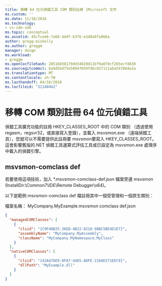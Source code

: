 ```yaml
---
title: 移轉 64 位元偵錯工具 COM 類別註冊 |Microsoft 文件
ms.custom: ''
ms.date: 11/10/2016
ms.technology:
- vs-ide-sdk
ms.topic: conceptual
ms.assetid: 45cfcee6-7a68-4d4f-b3f6-e2d8a0fa066a
author: gregg-miskelly
ms.author: greggm
manager: douge
ms.workload:
- greggm
ms.openlocfilehash: 28516038170dd34028d11bf9a070cf265ecfd830
ms.sourcegitcommit: 6a9d5bd75e50947659fd6c837111a6a547884e2a
ms.translationtype: MT
ms.contentlocale: zh-TW
ms.lasthandoff: 04/16/2018
ms.locfileid: "31140442"
---
```

# <a name="migrate-64-bit-debugger-com-class-registration"></a>移轉 COM 類別註冊 64 位元偵錯工具

偵錯工具擴充功能的註冊 HKEY_CLASSES_ROOT 中的 COM 類別 （透過使用 regasm，regsvr32，或直接寫入登錄），並載入 msvsmon.exe （遠端偵錯工具），您就可以不需要提供此註冊要 msvsmon要寫入 HKEY_CLASSES_ROOT。 這會影響舊版的.NET 偵錯工具運算式評估工具或已設定為 msvsmon.exe 處理序中載入的偵錯引擎。

## <a name="msvsmon-comclass-def"></a>msvsmon-comclass def

若要使用這項技術，加入 *.msvsmon-comclass-def.json 檔案旁邊 msvsmon (InstallDir:\Common7\IDE\Remote Debugger\x64)。

以下是範例 msvsmon-comclass def 檔註冊其中一個受管理和一個原生類別：

檔案名稱： MyCompany.MyExample.msvsmon comclass def.json

```json
{
  "managedCOMClasses": [
    {
      "clsid": "{C9F48B25-36ED-4B22-8210-98BC5BE4D1E7}",
      "assemblyName": "MyCompany.MyAssembly",
      "className": "MyCompany.MyNamespace.MyClass"
    }
  ],
  "nativeCOMClasses": [
    {
      "clsid": "{42A476E9-8FA7-44D5-ADFE-216AD371EEC9}",
      "dllPath": "MyExample.dll"
    }
  ]
}
```
